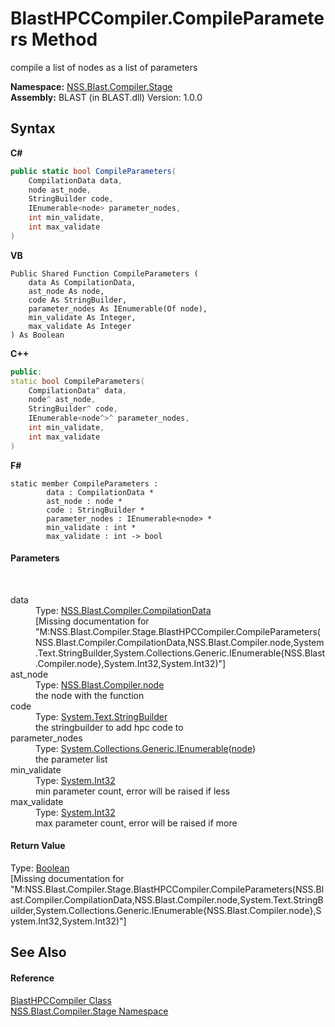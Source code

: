 # BlastHPCCompiler.CompileParameters Method 
 

compile a list of nodes as a list of parameters

**Namespace:**&nbsp;<a href="f44e629d-16ad-ce78-c6d1-bb239589698b.md">NSS.Blast.Compiler.Stage</a><br />**Assembly:**&nbsp;BLAST (in BLAST.dll) Version: 1.0.0

## Syntax

**C#**<br />
``` C#
public static bool CompileParameters(
	CompilationData data,
	node ast_node,
	StringBuilder code,
	IEnumerable<node> parameter_nodes,
	int min_validate,
	int max_validate
)
```

**VB**<br />
``` VB
Public Shared Function CompileParameters ( 
	data As CompilationData,
	ast_node As node,
	code As StringBuilder,
	parameter_nodes As IEnumerable(Of node),
	min_validate As Integer,
	max_validate As Integer
) As Boolean
```

**C++**<br />
``` C++
public:
static bool CompileParameters(
	CompilationData^ data, 
	node^ ast_node, 
	StringBuilder^ code, 
	IEnumerable<node^>^ parameter_nodes, 
	int min_validate, 
	int max_validate
)
```

**F#**<br />
``` F#
static member CompileParameters : 
        data : CompilationData * 
        ast_node : node * 
        code : StringBuilder * 
        parameter_nodes : IEnumerable<node> * 
        min_validate : int * 
        max_validate : int -> bool 

```


#### Parameters
&nbsp;<dl><dt>data</dt><dd>Type: <a href="52667f7e-8dc6-6543-e265-fdc90d6834fa.md">NSS.Blast.Compiler.CompilationData</a><br />\[Missing <param name="data"/> documentation for "M:NSS.Blast.Compiler.Stage.BlastHPCCompiler.CompileParameters(NSS.Blast.Compiler.CompilationData,NSS.Blast.Compiler.node,System.Text.StringBuilder,System.Collections.Generic.IEnumerable{NSS.Blast.Compiler.node},System.Int32,System.Int32)"\]</dd><dt>ast_node</dt><dd>Type: <a href="7dc9b7e9-64ad-f224-ae1a-4e6639739f56.md">NSS.Blast.Compiler.node</a><br />the node with the function</dd><dt>code</dt><dd>Type: <a href="https://docs.microsoft.com/dotnet/api/system.text.stringbuilder" target="_blank" rel="noopener noreferrer">System.Text.StringBuilder</a><br />the stringbuilder to add hpc code to</dd><dt>parameter_nodes</dt><dd>Type: <a href="https://docs.microsoft.com/dotnet/api/system.collections.generic.ienumerable-1" target="_blank" rel="noopener noreferrer">System.Collections.Generic.IEnumerable</a>(<a href="7dc9b7e9-64ad-f224-ae1a-4e6639739f56.md">node</a>)<br />the parameter list</dd><dt>min_validate</dt><dd>Type: <a href="https://docs.microsoft.com/dotnet/api/system.int32" target="_blank" rel="noopener noreferrer">System.Int32</a><br />min parameter count, error will be raised if less</dd><dt>max_validate</dt><dd>Type: <a href="https://docs.microsoft.com/dotnet/api/system.int32" target="_blank" rel="noopener noreferrer">System.Int32</a><br />max parameter count, error will be raised if more</dd></dl>

#### Return Value
Type: <a href="https://docs.microsoft.com/dotnet/api/system.boolean" target="_blank" rel="noopener noreferrer">Boolean</a><br />\[Missing <returns> documentation for "M:NSS.Blast.Compiler.Stage.BlastHPCCompiler.CompileParameters(NSS.Blast.Compiler.CompilationData,NSS.Blast.Compiler.node,System.Text.StringBuilder,System.Collections.Generic.IEnumerable{NSS.Blast.Compiler.node},System.Int32,System.Int32)"\]

## See Also


#### Reference
<a href="5743761a-d108-af73-0e23-c99904f76a7a.md">BlastHPCCompiler Class</a><br /><a href="f44e629d-16ad-ce78-c6d1-bb239589698b.md">NSS.Blast.Compiler.Stage Namespace</a><br />